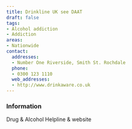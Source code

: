 ```yaml
---
title: Drinkline UK see DAAT
draft: false
tags:
- Alcohol addiction
- Addiction
areas:
- Nationwide
contact:
  addresses:
  - Number One Riverside, Smith St. Rochdale
  phone:
  - 0300 123 1110
  web_addresses:
  - http://www.drinkaware.co.uk
---
```


### Information
Drug & Alcohol Helpline & website

